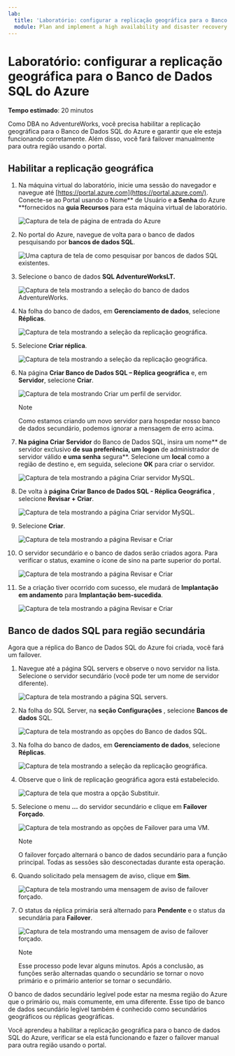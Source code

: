 ```yaml
---
lab:
  title: 'Laboratório: configurar a replicação geográfica para o Banco de Dados SQL do Azure'
  module: Plan and implement a high availability and disaster recovery solution
---
```


# Laboratório: configurar a replicação geográfica para o Banco de Dados SQL do Azure

**Tempo estimado**: 20 minutos

Como DBA no AdventureWorks, você precisa habilitar a replicação geográfica para o Banco de Dados SQL do Azure e garantir que ele esteja funcionando corretamente. Além disso, você fará failover manualmente para outra região usando o portal.

## Habilitar a replicação geográfica

1. Na máquina virtual do laboratório, inicie uma sessão do navegador e navegue até [https://portal.azure.com](https://portal.azure.com/). Conecte-se ao Portal usando o Nome** de Usuário e **a Senha** do Azure **fornecidos na **guia Recursos** para esta máquina virtual de laboratório.

    ![Captura de tela de página de entrada do Azure](../images/dp-300-module-01-lab-01.png)

1. No portal do Azure, navegue de volta para o banco de dados pesquisando por **bancos de dados SQL**.

    ![Uma captura de tela de como pesquisar por bancos de dados SQL existentes.](../images/dp-300-module-13-lab-03.png)

1. Selecione o banco de dados **SQL AdventureWorksLT.**

    ![Captura de tela mostrando a seleção do banco de dados AdventureWorks.](../images/dp-300-module-13-lab-04.png)

1. Na folha do banco de dados, em **Gerenciamento de dados**, selecione **Réplicas**.

    ![Captura de tela mostrando a seleção da replicação geográfica.](../images/dp-300-module-14-lab-01.png)

1. Selecione **Criar réplica**.

    ![Captura de tela mostrando a seleção da replicação geográfica.](../images/dp-300-module-14-lab-02.png)

1. Na página **Criar Banco de Dados SQL – Réplica geográfica** e, em **Servidor**, selecione **Criar**.

    ![Captura de tela mostrando Criar um perfil de servidor.](../images/dp-300-module-14-lab-03.png)

    >[!NOTE]
    > Como estamos criando um novo servidor para hospedar nosso banco de dados secundário, podemos ignorar a mensagem de erro acima.

1. **Na página Criar Servidor** do Banco de Dados SQL, insira um nome** de servidor exclusivo **de sua preferência, um logon** de administrador de servidor válido **e uma senha** segura**. Selecione um **local** como a região de destino e, em seguida, selecione **OK** para criar o servidor.

    ![Captura de tela mostrando a página Criar servidor MySQL.](../images/dp-300-module-14-lab-04.png)

1. De volta à **página Criar Banco de Dados SQL - Réplica Geográfica** , selecione **Revisar + Criar**.

    ![Captura de tela mostrando a página Criar servidor MySQL.](../images/dp-300-module-14-lab-05.png)

1. Selecione **Criar**.

    ![Captura de tela mostrando a página Revisar e Criar](../images/dp-300-module-14-lab-06.png)

1. O servidor secundário e o banco de dados serão criados agora. Para verificar o status, examine o ícone de sino na parte superior do portal. 

    ![Captura de tela mostrando a página Revisar e Criar](../images/dp-300-module-14-lab-07.png)

1. Se a criação tiver ocorrido com sucesso, ele mudará de **Implantação em andamento** para **Implantação bem-sucedida**.

    ![Captura de tela mostrando a página Revisar e Criar](../images/dp-300-module-14-lab-08.png)

## Banco de dados SQL para região secundária

Agora que a réplica do Banco de Dados SQL do Azure foi criada, você fará um failover.

1. Navegue até a página SQL servers e observe o novo servidor na lista. Selecione o servidor secundário (você pode ter um nome de servidor diferente).

    ![Captura de tela mostrando a página SQL servers.](../images/dp-300-module-14-lab-09.png)

1. Na folha do SQL Server, na **seção Configurações** , selecione **Bancos de dados** SQL.

    ![Captura de tela mostrando as opções do Banco de dados SQL.](../images/dp-300-module-14-lab-10.png)

1. Na folha do banco de dados, em **Gerenciamento de dados**, selecione **Réplicas**.

    ![Captura de tela mostrando a seleção da replicação geográfica.](../images/dp-300-module-14-lab-01.png)

1. Observe que o link de replicação geográfica agora está estabelecido.

    ![Captura de tela que mostra a opção Substituir.](../images/dp-300-module-14-lab-11.png)

1. Selecione o menu **...** do servidor secundário e clique em **Failover Forçado**.

    ![Captura de tela mostrando as opções de Failover para uma VM.](../images/dp-300-module-14-lab-12.png)

    > [!NOTE]
    > O failover forçado alternará o banco de dados secundário para a função principal. Todas as sessões são desconectadas durante esta operação.

1. Quando solicitado pela mensagem de aviso, clique em **Sim**.

    ![Captura de tela mostrando uma mensagem de aviso de failover forçado.](../images/dp-300-module-14-lab-13.png)

1. O status da réplica primária será alternado para **Pendente** e o status da secundária para **Failover**. 

    ![Captura de tela mostrando uma mensagem de aviso de failover forçado.](../images/dp-300-module-14-lab-14.png)

    > [!NOTE]
    > Esse processo pode levar alguns minutos. Após a conclusão, as funções serão alternadas quando o secundário se tornar o novo primário e o primário anterior se tornar o secundário.

O banco de dados secundário legível pode estar na mesma região do Azure que o primário ou, mais comumente, em uma diferente. Esse tipo de banco de dados secundário legível também é conhecido como secundários geográficos ou réplicas geográficas.

Você aprendeu a habilitar a replicação geográfica para o banco de dados SQL do Azure, verificar se ela está funcionando e fazer o failover manual para outra região usando o portal.
